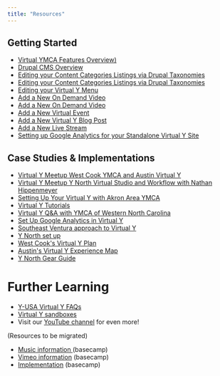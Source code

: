```yaml
---
title: "Resources"
---
```


## Getting Started

* [<i class="fa fa-video" title="Video"></i> Virtual YMCA Features Overview)](https://www.youtube.com/watch?v=zr6MnmbAJas&list=PL_QVggMcFfKbWXjK0wtdCAslI8osKbaga)
* [<i class="fa fa-video" title="Video"></i> Drupal CMS Overview](https://www.youtube.com/watch?v=2hyLCBanX30&list=PL_QVggMcFfKbWXjK0wtdCAslI8osKbaga&index=2)
* [<i class="fa fa-video" title="Video"></i> Editing your Content Categories Listings via Drupal Taxonomies](https://www.youtube.com/watch?v=2hyLCBanX30&list=PL_QVggMcFfKbWXjK0wtdCAslI8osKbaga&index=2)
* [<i class="fa fa-file-pdf" title="PDF"></i> Editing your Content Categories Listings via Drupal Taxonomies](https://ycloud.y.org/sites/virtual.y.org/files/2020-08/Virtual-Y-3-Change-Site-Taxonomy.pdf)
* [<i class="fa fa-file-pdf" title="PDF"></i> Editing your Virtual Y Menu](https://ycloud.y.org/sites/virtual.y.org/files/2020-08/Virtual-Y-6-Editing-Menus.pdf)
* [<i class="fa fa-video" title="Video"></i> Add a New On Demand Video](https://www.youtube.com/watch?v=wrVbQA25IQU&list=PL_QVggMcFfKbWXjK0wtdCAslI8osKbaga&index=4)
* [<i class="fa fa-file-pdf" title="PDF"></i> Add a New On Demand Video](https://ycloud.y.org/sites/virtual.y.org/files/2020-08/Virtual-Y-4-Add-blog-content-on-demand-videos-livestreams-or-meetings-content.pdf)
* [<i class="fa fa-video" title="Video"></i> Add a New Virtual Event](https://www.youtube.com/watch?v=XLluB8EdVAc&list=PL_QVggMcFfKbWXjK0wtdCAslI8osKbaga&index=6)
* [<i class="fa fa-video" title="Video"></i> Add a New Virtual Y Blog Post](https://www.youtube.com/watch?v=IBvVhHdpkDs&list=PL_QVggMcFfKbWXjK0wtdCAslI8osKbaga&index=7)
* [<i class="fa fa-video" title="Video"></i> Add a New Live Stream](https://www.youtube.com/watch?v=nsCtzkeCz84&list=PL_QVggMcFfKbWXjK0wtdCAslI8osKbaga&index=5)
* [<i class="fa fa-file-pdf" title="PDF"></i> Setting up Google Analytics for your Standalone Virtual Y Site](https://ycloud.y.org/sites/virtual.y.org/files/2020-08/Virtual-Y-8-Google-Analytics.pdf)

## Case Studies & Implementations

- [<i class="fa fa-video" title="Video"></i> Virtual Y Meetup West Cook YMCA and Austin Virtual Y](https://youtu.be/wKq1drQQ538)
- [<i class="fa fa-video" title="Video"></i> Virtual Y Meetup Y North Virtual Studio and Workflow with Nathan Hippenmeyer](https://youtu.be/Rz1NgtEUA00) 
- [<i class="fa fa-video" title="Video"></i> Setting Up Your Virtual Y with Akron Area YMCA](https://youtu.be/uH_EoK67J5s)
- [<i class="fa fa-video" title="Video"></i> Virtual Y Tutorials](https://www.youtube.com/playlist?list=PL_QVggMcFfKbWXjK0wtdCAslI8osKbaga)
- [<i class="fa fa-video" title="Video"></i> Virtual Y Q&A with YMCA of Western North Carolina](https://youtu.be/KlS9Dxn3T8w)
- [Set Up Google Analytics in Virtual Y](https://youtu.be/oi0NN-gg-ZU)
- [<i class="fa fa-video" title="Video"></i> Southeast Ventura approach to Virtual Y](https://www.youtube.com/watch?v=ukhUDhGZNp0&t=352s&ab_channel=OpenY%20)
- [<i class="fa fa-file-powerpoint"></i> Y North set up](https://drive.google.com/drive/folders/17JrSpIlZ50AygJRq0xZQ_73-aVksyVWs?usp=sharing)
- [<i class="fa fa-file-powerpoint"></i> West Cook's Virtual Y Plan](https://drive.google.com/file/d/1XvgsA7B47EBU1x4LTBGrbp8thSbHU9F8/view?usp=sharing)
- [<i class="fa fa-file-powerpoint"></i> Austin's Virtual Y Experience Map](https://drive.google.com/file/d/1tX2xFZPcj25aWvAMKdS1e8GDURYEkTue/view?usp=sharing)
- [<i class="fa fa-globe" title="Web page"></i> Y North Gear Guide ](https://www.ymcanorth.org/live-streaming-gear-guide)

# Further Learning

- [<i class="fa fa-globe" title="Web page"></i> Y-USA Virtual Y FAQs](https://ycloud.y.org/y-cloud-faq) 
- [<i class="fa fa-globe" title="Web page"></i> Virtual Y sandboxes](https://virtual-y-sandboxes.y.org/)
- Visit our [<i class="fa fa-video" title="Video"></i> YouTube channel](https://www.youtube.com/channel/UC4hp3K9JFptqPZyNjJLvkJg) for even more!

(Resources to be migrated)
- [Music information ](https://3.basecamp.com/4043381/buckets/8109997/messages/3257800357#__recording_3257870087)(basecamp)
- [Vimeo information](https://3.basecamp.com/4043381/buckets/8109997/messages/2869057207#__recording_3259659682) (basecamp)
- [Implementation](https://3.basecamp.com/4043381/buckets/8109997/messages/3227979272) (basecamp)
